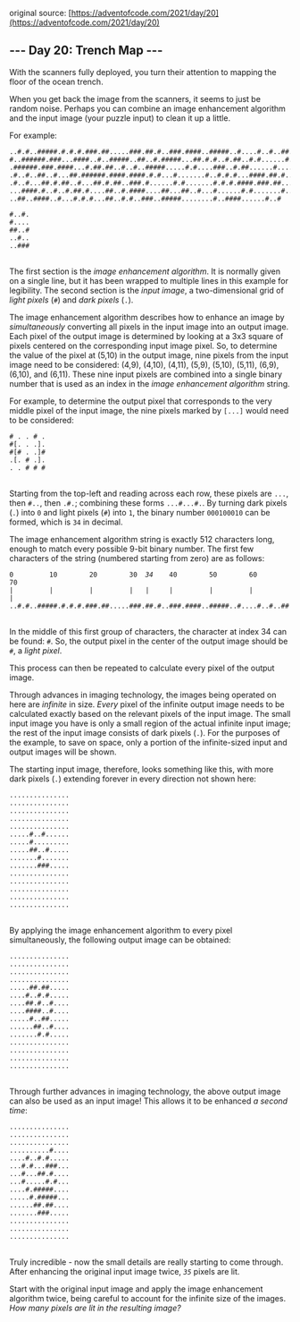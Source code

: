 original source: [https://adventofcode.com/2021/day/20](https://adventofcode.com/2021/day/20)
## --- Day 20: Trench Map ---
With the scanners fully deployed, you turn their attention to mapping the floor of the ocean trench.

When you get back the image from the scanners, it seems to just be random noise. Perhaps you can combine an image enhancement algorithm and the input image (your puzzle input) to clean it up a little.

For example:

<pre>
<code>..#.#..#####.#.#.#.###.##.....###.##.#..###.####..#####..#....#..#..##..##
#..######.###...####..#..#####..##..#.#####...##.#.#..#.##..#.#......#.###
.######.###.####...#.##.##..#..#..#####.....#.#....###..#.##......#.....#.
.#..#..##..#...##.######.####.####.#.#...#.......#..#.#.#...####.##.#.....
.#..#...##.#.##..#...##.#.##..###.#......#.#.......#.#.#.####.###.##...#..
...####.#..#..#.##.#....##..#.####....##...##..#...#......#.#.......#.....
..##..####..#...#.#.#...##..#.#..###..#####........#..####......#..#

#..#.
#....
##..#
..#..
..###
</code>
</pre>

The first section is the <em>image enhancement algorithm</em>. It is normally given on a single line, but it has been wrapped to multiple lines in this example for legibility. The second section is the <em>input image</em>, a two-dimensional grid of <em>light pixels</em> (<code>#</code>) and <em>dark pixels</em> (<code>.</code>).

The image enhancement algorithm describes how to enhance an image by <em>simultaneously</em> converting all pixels in the input image into an output image. Each pixel of the output image is determined by looking at a 3x3 square of pixels centered on the corresponding input image pixel. So, to determine the value of the pixel at (5,10) in the output image, nine pixels from the input image need to be considered: (4,9), (4,10), (4,11), (5,9), (5,10), (5,11), (6,9), (6,10), and (6,11). These nine input pixels are combined into a single binary number that is used as an index in the <em>image enhancement algorithm</em> string.

For example, to determine the output pixel that corresponds to the very middle pixel of the input image, the nine pixels marked by <code>[...]</code> would need to be considered:

<pre>
<code># . . # .
#[. . .].
#[# . .]#
.[. # .].
. . # # #
</code>
</pre>

Starting from the top-left and reading across each row, these pixels are <code>...</code>, then <code>#..</code>, then <code>.#.</code>; combining these forms <code>...#...#.</code>. By turning dark pixels (<code>.</code>) into <code>0</code> and light pixels (<code>#</code>) into <code>1</code>, the binary number <code>000100010</code> can be formed, which is <code>34</code> in decimal.

The image enhancement algorithm string is exactly 512 characters long, enough to match every possible 9-bit binary number. The first few characters of the string (numbered starting from zero) are as follows:

<pre>
<code>0         10        20        30  <em>34</em>    40        50        60        70
|         |         |         |   <em>|</em>     |         |         |         |
..#.#..#####.#.#.#.###.##.....###.<em>#</em>#.#..###.####..#####..#....#..#..##..##
</code>
</pre>

In the middle of this first group of characters, the character at index 34 can be found: <code>#</code>. So, the output pixel in the center of the output image should be <code>#</code>, a <em>light pixel</em>.

This process can then be repeated to calculate every pixel of the output image.

Through advances in imaging technology, the images being operated on here are <em>infinite</em> in size. <em>Every</em> pixel of the infinite output image needs to be calculated exactly based on the relevant pixels of the input image. The small input image you have is only a small region of the actual infinite input image; the rest of the input image consists of dark pixels (<code>.</code>). For the purposes of the example, to save on space, only a portion of the infinite-sized input and output images will be shown.

The starting input image, therefore, looks something like this, with more dark pixels (<code>.</code>) extending forever in every direction not shown here:

<pre>
<code>...............
...............
...............
...............
...............
.....#..#......
.....#.........
.....##..#.....
.......#.......
.......###.....
...............
...............
...............
...............
...............
</code>
</pre>

By applying the image enhancement algorithm to every pixel simultaneously, the following output image can be obtained:

<pre>
<code>...............
...............
...............
...............
.....##.##.....
....#..#.#.....
....##.#..#....
....####..#....
.....#..##.....
......##..#....
.......#.#.....
...............
...............
...............
...............
</code>
</pre>

Through further advances in imaging technology, the above output image can also be used as an input image! This allows it to be enhanced <em>a second time</em>:

<pre>
<code>...............
...............
...............
..........#....
....#..#.#.....
...#.#...###...
...#...##.#....
...#.....#.#...
....#.#####....
.....#.#####...
......##.##....
.......###.....
...............
...............
...............
</code>
</pre>

Truly incredible - now the small details are really starting to come through. After enhancing the original input image twice, <code><em>35</em></code> pixels are lit.

Start with the original input image and apply the image enhancement algorithm twice, being careful to account for the infinite size of the images. <em>How many pixels are lit in the resulting image?</em>


